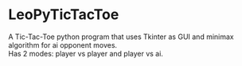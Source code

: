 # LeoPyTicTacToe  
A Tic-Tac-Toe python program that uses Tkinter as GUI and minimax algorithm for ai opponent moves.  
Has 2 modes: player vs player and player vs ai.  
